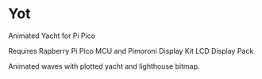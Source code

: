 # Yot

Animated Yacht for Pi Pico

Requires Rapberry Pi Pico MCU and Pimoroni Display Kit LCD Display Pack

Animated waves with plotted yacht and lighthouse bitmap.
